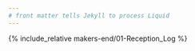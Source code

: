 ```yaml
---
# front matter tells Jekyll to process Liquid
---
```

{% include_relative makers-end/01-Reception_Log %}
